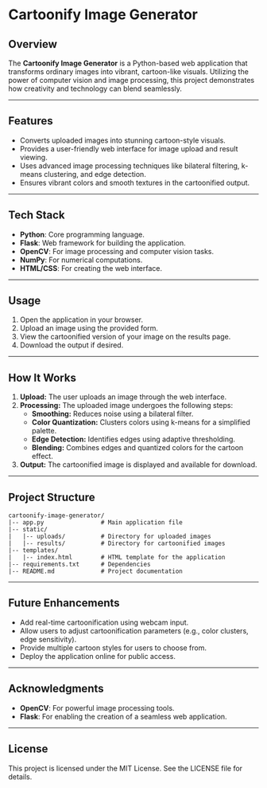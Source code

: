 # Cartoonify Image Generator

## Overview
The **Cartoonify Image Generator** is a Python-based web application that transforms ordinary images into vibrant, cartoon-like visuals. Utilizing the power of computer vision and image processing, this project demonstrates how creativity and technology can blend seamlessly.

---

## Features
- Converts uploaded images into stunning cartoon-style visuals.
- Provides a user-friendly web interface for image upload and result viewing.
- Uses advanced image processing techniques like bilateral filtering, k-means clustering, and edge detection.
- Ensures vibrant colors and smooth textures in the cartoonified output.

---

## Tech Stack
- **Python**: Core programming language.
- **Flask**: Web framework for building the application.
- **OpenCV**: For image processing and computer vision tasks.
- **NumPy**: For numerical computations.
- **HTML/CSS**: For creating the web interface.

---

## Usage
1. Open the application in your browser.
2. Upload an image using the provided form.
3. View the cartoonified version of your image on the results page.
4. Download the output if desired.

---

## How It Works
1. **Upload:** The user uploads an image through the web interface.
2. **Processing:** The uploaded image undergoes the following steps:
   - **Smoothing:** Reduces noise using a bilateral filter.
   - **Color Quantization:** Clusters colors using k-means for a simplified palette.
   - **Edge Detection:** Identifies edges using adaptive thresholding.
   - **Blending:** Combines edges and quantized colors for the cartoon effect.
3. **Output:** The cartoonified image is displayed and available for download.

---

## Project Structure
```
cartoonify-image-generator/
|-- app.py                # Main application file
|-- static/
|   |-- uploads/          # Directory for uploaded images
|   |-- results/          # Directory for cartoonified images
|-- templates/
|   |-- index.html        # HTML template for the application
|-- requirements.txt      # Dependencies
|-- README.md             # Project documentation
```

---

## Future Enhancements
- Add real-time cartoonification using webcam input.
- Allow users to adjust cartoonification parameters (e.g., color clusters, edge sensitivity).
- Provide multiple cartoon styles for users to choose from.
- Deploy the application online for public access.

---

## Acknowledgments
- **OpenCV**: For powerful image processing tools.
- **Flask**: For enabling the creation of a seamless web application.

---

## License
This project is licensed under the MIT License. See the LICENSE file for details.

